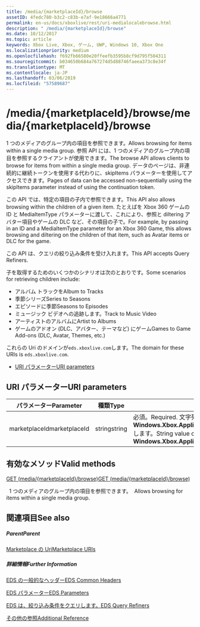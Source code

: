 ```yaml
---
title: /media/{marketplaceId}/browse
assetID: 4fedc780-b3c2-c83b-e7af-9e18666a4771
permalink: en-us/docs/xboxlive/rest/uri-medialocalebrowse.html
description: " /media/{marketplaceId}/browse"
ms.date: 10/12/2017
ms.topic: article
keywords: Xbox Live, Xbox, ゲーム, UWP, Windows 10, Xbox One
ms.localizationpriority: medium
ms.openlocfilehash: f692fb66580e20ffeefb3595b8cf9d795f504311
ms.sourcegitcommit: b034650b684a767274d5d88746faeea373c8e34f
ms.translationtype: MT
ms.contentlocale: ja-JP
ms.lasthandoff: 03/06/2019
ms.locfileid: "57589687"
---
```

# <a name="mediamarketplaceidbrowse"></a><span data-ttu-id="9096c-104">/media/{marketplaceId}/browse</span><span class="sxs-lookup"><span data-stu-id="9096c-104">/media/{marketplaceId}/browse</span></span>
<span data-ttu-id="9096c-105">1 つのメディアのグループ内の項目を参照できます。</span><span class="sxs-lookup"><span data-stu-id="9096c-105">Allows browsing for items within a single media group.</span></span> <span data-ttu-id="9096c-106">参照 API には、1 つのメディアのグループ内の項目を参照するクライアントが使用できます。</span><span class="sxs-lookup"><span data-stu-id="9096c-106">The browse API allows clients to browse for items from within a single media group.</span></span> <span data-ttu-id="9096c-107">データのページは、非連続的に継続トークンを使用する代わりに、skipItems パラメーターを使用してアクセスできます。</span><span class="sxs-lookup"><span data-stu-id="9096c-107">Pages of data can be accessed non-sequentially using the skipItems parameter instead of using the continuation token.</span></span>
 
<span data-ttu-id="9096c-108">この API では、特定の項目の子内で参照できます。</span><span class="sxs-lookup"><span data-stu-id="9096c-108">This API also allows browsing within the children of a given item.</span></span> <span data-ttu-id="9096c-109">たとえばを Xbox 360 ゲームの ID と MediaItemType パラメーターに渡して、これにより、参照と diltering アバター項目やゲームの DLC など、その項目の子で。</span><span class="sxs-lookup"><span data-stu-id="9096c-109">For example, by passing in an ID and a MediaItemType parameter for an Xbox 360 Game, this allows browsing and diltering on the children of that item, such as Avatar items or DLC for the game.</span></span>
 
<span data-ttu-id="9096c-110">この API は、クエリの絞り込み条件を受け入れます。</span><span class="sxs-lookup"><span data-stu-id="9096c-110">This API accepts Query Refiners.</span></span>
 
<span data-ttu-id="9096c-111">子を取得するためのいくつかのシナリオは次のとおりです。</span><span class="sxs-lookup"><span data-stu-id="9096c-111">Some scenarios for retrieving children include:</span></span>
 
   * <span data-ttu-id="9096c-112">アルバム トラックを</span><span class="sxs-lookup"><span data-stu-id="9096c-112">Album to Tracks</span></span>
   * <span data-ttu-id="9096c-113">季節シリーズ</span><span class="sxs-lookup"><span data-stu-id="9096c-113">Series to Seasons</span></span>
   * <span data-ttu-id="9096c-114">エピソードに季節</span><span class="sxs-lookup"><span data-stu-id="9096c-114">Seasons to Episodes</span></span>
   * <span data-ttu-id="9096c-115">ミュージック ビデオへの追跡します。</span><span class="sxs-lookup"><span data-stu-id="9096c-115">Track to Music Video</span></span>
   * <span data-ttu-id="9096c-116">アーティストのアルバムに</span><span class="sxs-lookup"><span data-stu-id="9096c-116">Artist to Albums</span></span>
   * <span data-ttu-id="9096c-117">ゲームのアドオン (DLC、アバター、テーマなど) にゲーム</span><span class="sxs-lookup"><span data-stu-id="9096c-117">Games to Game Add-ons (DLC, Avatar, Themes, etc.)</span></span>
  
<span data-ttu-id="9096c-118">これらの Uri のドメインが`eds.xboxlive.com`します。</span><span class="sxs-lookup"><span data-stu-id="9096c-118">The domain for these URIs is `eds.xboxlive.com`.</span></span>
 
  * [<span data-ttu-id="9096c-119">URI パラメーター</span><span class="sxs-lookup"><span data-stu-id="9096c-119">URI parameters</span></span>](#ID4EMB)
 
<a id="ID4EMB"></a>

 
## <a name="uri-parameters"></a><span data-ttu-id="9096c-120">URI パラメーター</span><span class="sxs-lookup"><span data-stu-id="9096c-120">URI parameters</span></span>
 
| <span data-ttu-id="9096c-121">パラメーター</span><span class="sxs-lookup"><span data-stu-id="9096c-121">Parameter</span></span>| <span data-ttu-id="9096c-122">種類</span><span class="sxs-lookup"><span data-stu-id="9096c-122">Type</span></span>| <span data-ttu-id="9096c-123">説明</span><span class="sxs-lookup"><span data-stu-id="9096c-123">Description</span></span>| 
| --- | --- | --- | 
| <span data-ttu-id="9096c-124">marketplaceId</span><span class="sxs-lookup"><span data-stu-id="9096c-124">marketplaceId</span></span>| <span data-ttu-id="9096c-125">string</span><span class="sxs-lookup"><span data-stu-id="9096c-125">string</span></span>| <span data-ttu-id="9096c-126">必須。</span><span class="sxs-lookup"><span data-stu-id="9096c-126">Required.</span></span> <span data-ttu-id="9096c-127">文字列から取得した値、 <b>Windows.Xbox.ApplicationModel.Store.Configuration.MarketplaceId</b>します。</span><span class="sxs-lookup"><span data-stu-id="9096c-127">String value obtained from the <b>Windows.Xbox.ApplicationModel.Store.Configuration.MarketplaceId</b>.</span></span>| 
  
<a id="ID4ENC"></a>

 
## <a name="valid-methods"></a><span data-ttu-id="9096c-128">有効なメソッド</span><span class="sxs-lookup"><span data-stu-id="9096c-128">Valid methods</span></span>

[<span data-ttu-id="9096c-129">GET (media/{marketplaceId}/browse)</span><span class="sxs-lookup"><span data-stu-id="9096c-129">GET (media/{marketplaceId}/browse)</span></span>](uri-medialocalebrowseget.md)

<span data-ttu-id="9096c-130">&nbsp;&nbsp;1 つのメディアのグループ内の項目を参照できます。</span><span class="sxs-lookup"><span data-stu-id="9096c-130">&nbsp;&nbsp;Allows browsing for items within a single media group.</span></span> 
 
<a id="ID4EXC"></a>

 
## <a name="see-also"></a><span data-ttu-id="9096c-131">関連項目</span><span class="sxs-lookup"><span data-stu-id="9096c-131">See also</span></span>
 
<a id="ID4EZC"></a>

 
##### <a name="parent"></a><span data-ttu-id="9096c-132">Parent</span><span class="sxs-lookup"><span data-stu-id="9096c-132">Parent</span></span> 

[<span data-ttu-id="9096c-133">Marketplace の Uri</span><span class="sxs-lookup"><span data-stu-id="9096c-133">Marketplace URIs</span></span>](atoc-reference-marketplace.md)

  
<a id="ID4EDD"></a>

 
##### <a name="further-information"></a><span data-ttu-id="9096c-134">詳細情報</span><span class="sxs-lookup"><span data-stu-id="9096c-134">Further Information</span></span> 

[<span data-ttu-id="9096c-135">EDS の一般的なヘッダー</span><span class="sxs-lookup"><span data-stu-id="9096c-135">EDS Common Headers</span></span>](../../additional/edscommonheaders.md)

 [<span data-ttu-id="9096c-136">EDS パラメーター</span><span class="sxs-lookup"><span data-stu-id="9096c-136">EDS Parameters</span></span>](../../additional/edsparameters.md)

 [<span data-ttu-id="9096c-137">EDS は、絞り込み条件をクエリします。</span><span class="sxs-lookup"><span data-stu-id="9096c-137">EDS Query Refiners</span></span>](../../additional/edsqueryrefiners.md)

 [<span data-ttu-id="9096c-138">その他の参照</span><span class="sxs-lookup"><span data-stu-id="9096c-138">Additional Reference</span></span>](../../additional/atoc-xboxlivews-reference-additional.md)

   